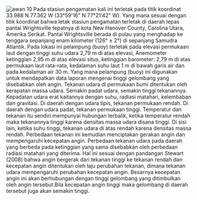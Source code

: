 
![awan 10](https://user-images.githubusercontent.com/106053531/169995739-163b2c82-2b6d-4c78-be7f-09647b39d101.png)
Pada stasiun pengamatan kali ini terletak pada titik koordinat 33.988 N 77.362 W (33°59'16" N 77°21'42" W). Yang mana sesuai dengan titik koordinat bahwa letak stasiun pengamatan terletak di daerah lepas pantai Wrightsville tepatnya di kota New Hanover County, Carolina Utara, Amerika Serikat. Pantai Wrightsville berada di pulau yang menghadap ke tenggara sepanjang enam kilometer (126° ± 2°) di sepanjang Samudra Atlantik. Pada lokasi ini pelampung (buoy) terletak pada elevasi permukaan laut dengan tinggi suhu udara 2,79 m di atas elevasi, Anemometer ketinggian 2,95 m di atas elevasi situs, ketinggian barometer: 2,79 m di atas permukaan laut rata-rata, kedalaman suhu laut 1 m di bawah garis air dan pada kedalaman air 30 m. Yang mana pelampung (buoy) ini digunakan untuk mendapatkan data laporan mengenai tinggi gelombang yang disebabkan oleh angin. Tekanan udara di permukaan bumi ditentukan oleh kerapatan massa udara. Semakin padat udara, semakin tinggi tekanannya. Kepadatan udara erat kaitannya dengan suhu, radiasi matahari, kelembaban dan gravitasi. Di daerah dengan udara tipis, tekanan permukaan rendah. Di daerah dengan udara padat, tekanan permukaan tinggi. Temperatur dan tekanan itu sendiri mempunyai hubungan terbalik, ketika temperatur rendah maka tekanannya tinggi karena densitas massa udara disana tinggi. Di sisi lain, ketika suhu tinggi, tekanan udara di atas rendah karena densitas massa rendah. Perbedaan tekanan ini kemudian menciptakan gerakan angin dan mempengaruhi kecepatan angin. Perbedaan tekanan udara pada daerah yang berbeda pada ketinggian yang sama disebabkan oleh perbedaan radiasi matahari yang diterima. Hal ini sesuai dengan pandangan Stewart (2008) bahwa angin bergerak dari tekanan tinggi ke tekanan rendah dan kecepatan angin ditentukan oleh laju perubahan tekanan, dimana tekanan udara mempengaruhi perubahan kecepatan angin. Besarnya kecepatan angin ini akan berhubungan dengan tinggi gelombang yang ditimbulkan oleh angin tersebut.Bila kecepatan angin tinggi maka gelombang di daerah tersebut juga akan semakin tinggi.
